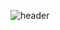 ![header](https://capsule-render.vercel.app/api?type=waving&color=0:ffe3e3,100:a82da8&height=300&section=header&text=sumin&fontSize=90)

